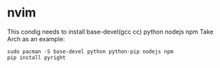 # nvim
This condig needs to install base-devel(gcc cc) python nodejs npm
Take Arch as an example:
```shell
sudo pacman -S base-devel python python-pip nodejs npm
pip install pyright
```

